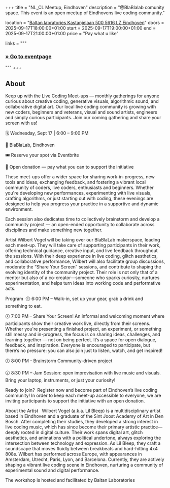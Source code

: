 +++
title       = "NL_CL Meetup, Eindhoven"
description = "@BlaBlalab comunity space. This event is an open meetup of Eindhovens live coding community."

location    = "[Baltan labratories Kastanjelaan 500 5616 LZ Eindhoven](https://www.openstreetmap.org/note/4822185)"
doors       = 2025-09-17T18:00:00+01:00
start       = 2025-09-17T19:00:00+01:00
end         = 2025-09-17T21:00:00+01:00
price       = "Pay what u like"

links = """
  ### [» Go to eventpage ](https://www.baltanlaboratories.org/events/live-coding-meet-ups-in-eindhoven-4)
"""
+++

## About
Keep up with the Live Coding Meet-ups — monthly gatherings for anyone curious about creative coding, generative visuals, algorithmic sound, and collaborative digital art. Our local live coding community is growing with new coders, beginners and veterans, visual and sound artists, engineers and simply curious participants. Join our coming gathering and share your screen with us!

 
🗓️ Wednesday, Sept 17 | 6:00 – 9:00 PM 

📍 BlaBlaLab, Eindhoven 

🎟️ Reserve your spot via Eventbrite  

💸 Open donation — pay what you can to support the initiative

These meet-ups offer a wider space for sharing work-in-progress, new tools and ideas, exchanging feedback, and fostering a vibrant local community of coders, live coders, enthusiasts and beginners. Whether you're developing new performances, experimenting with live visuals, crafting algorithms, or just starting out with coding, these evenings are designed to help you progress your practice in a supportive and dynamic environment.

Each session also dedicates time to collectively brainstorm and develop a community project — an open-ended opportunity to collaborate across disciplines and make something new together.

Artist Wilbert Vogel will be taking over our BlaBlaLab makerspace, leading each meet-up. They will take care of supporting participants in their work, offering technical guidance, creative input, and live feedback throughout the sessions. With their deep experience in live coding, glitch aesthetics, and collaborative performance, Wilbert will also facilitate group discussions, moderate the “Share Your Screen” sessions, and contribute to shaping the evolving identity of the community project. Their role is not only that of a mentor but also of a co-creator—someone who sparks curiosity, nurtures experimentation, and helps turn ideas into working code and performative acts.

Program 
🕕 6:00 PM – Walk-in, set up your gear, grab a drink and something to eat. 

🕖 7:00 PM – Share Your Screen! An informal and welcoming moment where participants show their creative work live, directly from their screens. Whether you're presenting a finished project, an experiment, or something still messy and in-progress, the focus is on sharing ideas, challenges, and learning together — not on being perfect. It’s a space for open dialogue, feedback, and inspiration. Everyone is encouraged to participate, but there’s no pressure: you can also join just to listen, watch, and get inspired! 

🕖 8:00 PM - Brainstorm Community-driven project 

🕣 8:30 PM – Jam Session: open improvisation with live music and visuals. Bring your laptop, instruments, or just your curiosity!

Ready to join?  Register now and become part of Eindhoven’s live coding community! In order to keep each meet-up accessible to everyone, we are inviting participants to support the initiative with an open donation.

About the Artist  
Wilbert Vogel (a.k.a. Lil Bleep) is a multidisciplinary artist based in Eindhoven and a graduate of the Sint Joost Academy of Art in Den Bosch. After completing their studies, they developed a strong interest in live coding music, which has since become their primary artistic practice—deeply rooted in digital culture. Their work spans digital art, glitch aesthetics, and animations with a political undertone, always exploring the intersection between technology and expression. As Lil Bleep, they craft a soundscape that moves fluidly between breakbeats and hard-hitting 4x4 808s. Wilbert has performed across Europe, with appearances in Amsterdam, Utrecht, Paris, Lyon, and Barcelona. Currently, they are actively shaping a vibrant live coding scene in Eindhoven, nurturing a community of experimental sound and digital performance.

The workshop is hosted and facilitated by Baltan Laboratories